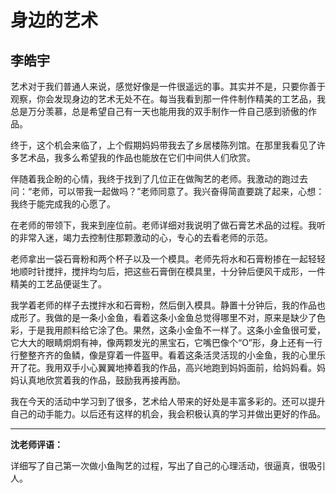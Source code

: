 # 身边的艺术 #

## 李皓宇 ##

艺术对于我们普通人来说，感觉好像是一件很遥远的事。其实并不是，只要你善于观察，你会发现身边的艺术无处不在。每当我看到那一件件制作精美的工艺品，我总是万分羡慕，总是希望自己有一天也能用我的双手制作一件自己感到骄傲的作品。

终于，这个机会来临了，上个假期妈妈带我去了乡居楼陈列馆。在那里我看见了许多艺术品，我多么希望我的作品也能放在它们中间供人们欣赏。

伴随着我企盼的心情，我终于找到了几位正在做陶艺的老师。我激动的跑过去问：“老师，可以带我一起做吗？”老师同意了。我兴奋得简直要跳了起来，心想：我终于能完成我的心愿了。

在老师的带领下，我来到座位前。老师详细对我说明了做石膏艺术品的过程。我听的非常入迷，竭力去控制住那颗激动的心，专心的去看老师的示范。

老师拿出一袋石膏粉和两个杯子以及一个模具。老师先将水和石膏粉掺在一起轻轻地顺时针搅拌，搅拌均匀后，把这些石膏倒在模具里，十分钟后便风干成形，一件精美的工艺品便诞生了。

我学着老师的样子去搅拌水和石膏粉，然后倒入模具。静置十分钟后，我的作品也成形了。我做的是一条小金鱼，看着这条小金鱼总觉得哪里不对，原来是缺少了色彩，于是我用颜料给它涂了色。果然，这条小金鱼不一样了。这条小金鱼很可爱，它大大的眼睛炯炯有神，像两颗发光的黑宝石，它嘴巴像个“O”形，身上还有一行行整整齐齐的鱼鳞，像是穿着一件盔甲。看着这条活灵活现的小金鱼，我的心里乐开了花。我用双手小心翼翼地捧着我的作品，高兴地跑到妈妈面前，给妈妈看。妈妈认真地欣赏着我的作品，鼓励我再接再励。

我在今天的活动中学习到了很多，艺术给人带来的好处是丰富多彩的。还可以提升自己的动手能力。以后还有这样的机会，我会积极认真的学习并做出更好的作品。

-------------------------------------

**沈老师评语：**

详细写了自己第一次做小鱼陶艺的过程，写出了自己的心理活动，很逼真，很吸引人。